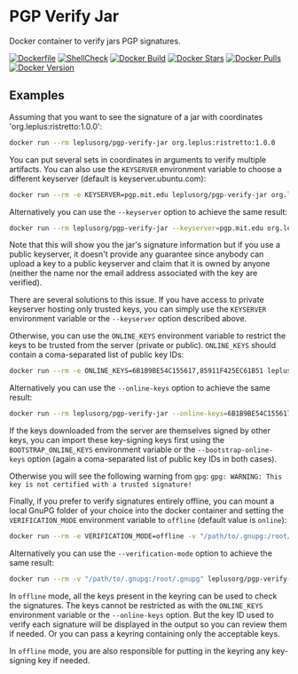 # PGP Verify Jar

Docker container to verify jars PGP signatures.

[![Dockerfile](https://img.shields.io/badge/GitHub-Dockerfile-blue)](https://github.com/leplusorg/docker-pgp-verify-jar/blob/main/pgp-verify-jar/Dockerfile)
[![ShellCheck](https://github.com/leplusorg/docker-pgp-verify-jar/workflows/ShellCheck/badge.svg)](https://github.com/leplusorg/docker-pgp-verify-jar/actions?query=workflow:"ShellCheck")
[![Docker Build](https://github.com/leplusorg/docker-pgp-verify-jar/workflows/Docker/badge.svg)](https://github.com/leplusorg/docker-pgp-verify-jar/actions?query=workflow:"Docker")
[![Docker Stars](https://img.shields.io/docker/stars/leplusorg/pgp-verify-jar)](https://hub.docker.com/r/leplusorg/pgp-verify-jar)
[![Docker Pulls](https://img.shields.io/docker/pulls/leplusorg/pgp-verify-jar)](https://hub.docker.com/r/leplusorg/pgp-verify-jar)
[![Docker Version](https://img.shields.io/docker/v/leplusorg/pgp-verify-jar?sort=semver)](https://hub.docker.com/r/leplusorg/pgp-verify-jar)

## Examples

Assuming that you want to see the signature of a jar with coordinates 'org.leplus:ristretto:1.0.0':

```bash
docker run --rm leplusorg/pgp-verify-jar org.leplus:ristretto:1.0.0
```

You can put several sets in coordinates in arguments to verify
multiple artifacts. You can also use the `KEYSERVER` environment
variable to choose a different keyserver (default is keyserver.ubuntu.com):

```bash
docker run --rm -e KEYSERVER=pgp.mit.edu leplusorg/pgp-verify-jar org.leplus:ristretto:1.0.0
```

Alternatively you can use the `--keyserver` option to achieve the same
result:

```bash
docker run --rm leplusorg/pgp-verify-jar --keyserver=pgp.mit.edu org.leplus:ristretto:1.0.0
```

Note that this will show you the jar's signature information but if
you use a public keyserver, it doesn't provide any guarantee since
anybody can upload a key to a public keyserver and claim that it is
owned by anyone (neither the name nor the email address associated
with the key are verified).

There are several solutions to this issue. If you have access to
private keyserver hosting only trusted keys, you can simply use the
`KEYSERVER` environment variable or the `--keyserver` option described
above.

Otherwise, you can use the `ONLINE_KEYS` environment variable to restrict the
keys to be trusted from the server (private or public). `ONLINE_KEYS`
should contain a coma-separated list of public key IDs:

```bash
docker run --rm -e ONLINE_KEYS=6B1B9BE54C155617,85911F425EC61B51 leplusorg/pgp-verify-jar org.leplus:ristretto:1.0.0 junit:junit:4.13.1
```

Alternatively you can use the `--online-keys` option to achieve the
same result:

```bash
docker run --rm leplusorg/pgp-verify-jar --online-keys=6B1B9BE54C155617,85911F425EC61B51 org.leplus:ristretto:1.0.0 junit:junit:4.13.1
```

If the keys downloaded from the server are themselves signed by
other keys, you can import these key-signing keys first using the
`BOOTSTRAP_ONLINE_KEYS` environment variable or the
`--bootstrap-online-keys` option (again a coma-separated list of
public key IDs in both cases).

Otherwise you will see the following warning from `gpg`:
`gpg: WARNING: This key is not certified with a trusted signature!`

Finally, if you prefer to verify signatures entirely offline, you can
mount a local GnuPG folder of your choice into the docker container
and setting the `VERIFICATION_MODE` environment variable to `offline`
(default value is `online`):

```bash
docker run --rm -e VERIFICATION_MODE=offline -v "/path/to/.gnupg:/root/.gnupg" leplusorg/pgp-verify-jar org.leplus:ristretto:1.0.0
```

Alternatively you can use the `--verification-mode` option to achieve
the same result:

```bash
docker run --rm -v "/path/to/.gnupg:/root/.gnupg" leplusorg/pgp-verify-jar --verification-mode=offline org.leplus:ristretto:1.0.0
```

In `offline` mode, all the keys present in the keyring can be used to
check the signatures. The keys cannot be restricted as with the
`ONLINE_KEYS` environment variable or the `--online-keys` option. But
the key ID used to verify each signature will be displayed in the
output so you can review them if needed. Or you can pass a keyring
containing only the acceptable keys.

In `offline` mode, you are also responsible for putting in the keyring
any key-signing key if needed.
